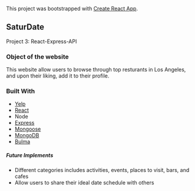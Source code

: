 This project was bootstrapped with [Create React App](https://github.com/facebook/create-react-app).

## SaturDate

Project 3: React-Express-API

### Object of the website

This website allow users to browse through top resturants in Los Angeles, and upon their liking, add it to their profile.

### Built With

* [Yelp](https://www.yelp.com/developers/documentation/v3/get_started)
* [React](https://github.com/facebook/create-react-app)
* Node
* [Express](https://www.npmjs.com/package/express)
* [Mongoose](https://mongoosejs.com/)
* [MongoDB](https://www.mongodb.com/)
* [Bulma](https://bulma.io/)


##### Future Implements

* Different categories includes activities, events, places to visit, bars, and cafes
* Allow users to share their ideal date schedule with others

